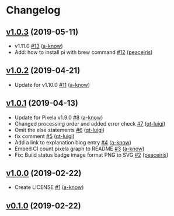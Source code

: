 # Changelog

## [v1.0.3](https://github.com/a-know/pi/compare/v1.0.2...v1.0.3) (2019-05-11)

* v1.11.0 [#13](https://github.com/a-know/pi/pull/13) ([a-know](https://github.com/a-know))
* Add: how to install pi with brew command [#12](https://github.com/a-know/pi/pull/12) ([peaceiris](https://github.com/peaceiris))

## [v1.0.2](https://github.com/a-know/pi/compare/v1.0.1...v1.0.2) (2019-04-21)

* Update for v1.10.0 [#11](https://github.com/a-know/pi/pull/11) ([a-know](https://github.com/a-know))

## [v1.0.1](https://github.com/a-know/pi/compare/v1.0.0...v1.0.1) (2019-04-13)

* Update for Pixela v1.9.0 [#8](https://github.com/a-know/pi/pull/8) ([a-know](https://github.com/a-know))
* Changed processing order and added error check [#7](https://github.com/a-know/pi/pull/7) ([qt-luigi](https://github.com/qt-luigi))
* Omit the else statements [#6](https://github.com/a-know/pi/pull/6) ([qt-luigi](https://github.com/qt-luigi))
* fix comment [#5](https://github.com/a-know/pi/pull/5) ([qt-luigi](https://github.com/qt-luigi))
* Add a link to explanation blog entry [#4](https://github.com/a-know/pi/pull/4) ([a-know](https://github.com/a-know))
* Embed CI count pixela graph to README [#3](https://github.com/a-know/pi/pull/3) ([a-know](https://github.com/a-know))
* Fix: Build status badge image format PNG to SVG [#2](https://github.com/a-know/pi/pull/2) ([peaceiris](https://github.com/peaceiris))

## [v1.0.0](https://github.com/a-know/pi/compare/v0.1.0...v1.0.0) (2019-02-22)

* Create LICENSE [#1](https://github.com/a-know/pi/pull/1) ([a-know](https://github.com/a-know))

## [v0.1.0](https://github.com/a-know/pi/compare/7addacd9ed1e...v0.1.0) (2019-02-22)

